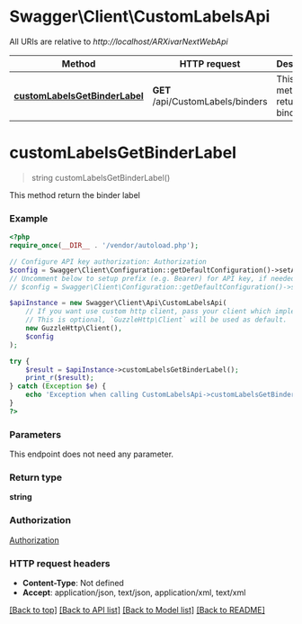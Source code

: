 # Swagger\Client\CustomLabelsApi

All URIs are relative to *http://localhost/ARXivarNextWebApi*

Method | HTTP request | Description
------------- | ------------- | -------------
[**customLabelsGetBinderLabel**](CustomLabelsApi.md#customLabelsGetBinderLabel) | **GET** /api/CustomLabels/binders | This method return the binder label


# **customLabelsGetBinderLabel**
> string customLabelsGetBinderLabel()

This method return the binder label

### Example
```php
<?php
require_once(__DIR__ . '/vendor/autoload.php');

// Configure API key authorization: Authorization
$config = Swagger\Client\Configuration::getDefaultConfiguration()->setApiKey('Authorization', 'YOUR_API_KEY');
// Uncomment below to setup prefix (e.g. Bearer) for API key, if needed
// $config = Swagger\Client\Configuration::getDefaultConfiguration()->setApiKeyPrefix('Authorization', 'Bearer');

$apiInstance = new Swagger\Client\Api\CustomLabelsApi(
    // If you want use custom http client, pass your client which implements `GuzzleHttp\ClientInterface`.
    // This is optional, `GuzzleHttp\Client` will be used as default.
    new GuzzleHttp\Client(),
    $config
);

try {
    $result = $apiInstance->customLabelsGetBinderLabel();
    print_r($result);
} catch (Exception $e) {
    echo 'Exception when calling CustomLabelsApi->customLabelsGetBinderLabel: ', $e->getMessage(), PHP_EOL;
}
?>
```

### Parameters
This endpoint does not need any parameter.

### Return type

**string**

### Authorization

[Authorization](../../README.md#Authorization)

### HTTP request headers

 - **Content-Type**: Not defined
 - **Accept**: application/json, text/json, application/xml, text/xml

[[Back to top]](#) [[Back to API list]](../../README.md#documentation-for-api-endpoints) [[Back to Model list]](../../README.md#documentation-for-models) [[Back to README]](../../README.md)

